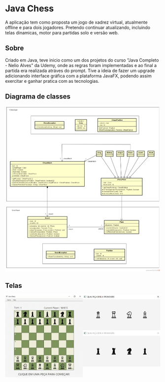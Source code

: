 # Java Chess

A aplicação tem como proposta um jogo de xadrez virtual, atualmente offline e para dois jogadores. Pretendo continuar atualizando, incluindo telas dinamicas, motor para partidas solo e versão web.

## Sobre

Criado em Java, teve inicio como um dos projetos do curso "Java Completo - Nelio Alves" da Udemy, onde as regras foram implementadas e ao final a partida era realizada atráves do prompt. Tive a ideia de fazer um upgrade adicionando interface gráfica com a plataforma JavaFX, podendo assim exercitar e ganhar pratica com as tecnologias.

## Diagrama de classes

<img src="src/gui/images/readme/class-diagram.png" alt="Diagrama de classes do projeto">

## Telas

<div style="display: flex;">
    <div style="width: 50%;">
        <img src="src/gui/images/readme/demo.gif" alt="tabuleiro com as posições iniciais do xadrez e mensagem indicando que o usuario clique para começar">
    </div>
    <div style="width: 50%;">
        <img src="src/gui/images/readme/white-promoted.jpg" alt="tela mostrando as peças brancas disponiveis para promoção na partida de xadrez">
        <img src="src/gui/images/readme/black-promoted.jpg" alt="tela mostrando as peças pretas disponiveis para promoção na partida de xadrez">
    </div>
</div>

